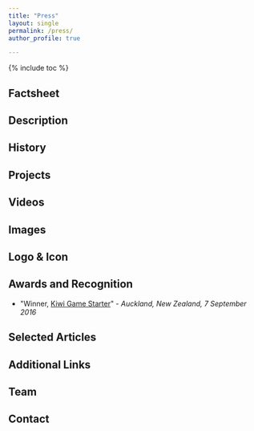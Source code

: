 ```yaml
---
title: "Press"
layout: single
permalink: /press/
author_profile: true

---
```


{% include toc %}

## Factsheet

## Description

## History

## Projects

## Videos

## Images

## Logo & Icon

## Awards and Recognition

- "Winner, [Kiwi Game Starter](http://nzgda.com/news/kiwi-game-starter-2016/)" - *Auckland, New Zealand, 7 September 2016*

## Selected Articles

## Additional Links

## Team

## Contact
